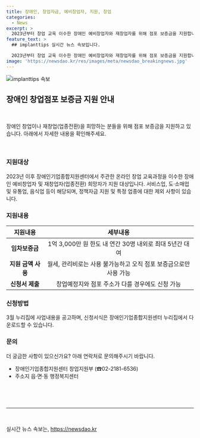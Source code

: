 ```yaml
---
title: 장애인, 창업자금, 예비창업자, 지원, 창업
categories:
  - News
excerpt: >
  2023년부터 창업 교육 이수한 장애인 예비창업자와 재창업자를 위해 점포 보증금을 지원합니다. 연간 30명 내외로 최대 5년간 1억 3,000만 원 한도 내 대여 가능하며, 월세나 관리비 대신 점포 보증금으로 사용됩니다. 지원신청서는 누리집에서 다운로드 가능하며, 자세한 문의는 장애인기업종합지원센터로 가능합니다. (연락처: ☎02-2181-6536) [출처: 정책브리핑 www.korea.kr]
feature_text: >
  ## implanttips 실시간 뉴스 속보입니다.

  2023년부터 창업 교육 이수한 장애인 예비창업자와 재창업자를 위해 점포 보증금을 지원합니다. 연간 30명 내외로 최대 5년간 1억 3,000만 원 한도 내 대여 가능하며, 월세나 관리비 대신 점포 보증금으로 사용됩니다. 지원신청서는 누리집에서 다운로드 가능하며, 자세한 문의는 장애인기업종합지원센터로 가능합니다. (연락처: ☎02-2181-6536) [출처: 정책브리핑 www.korea.kr]
image: 'https://newsdao.kr/res/images/meta/newsdao_breakingnews.jpg'
---
```


<p><img src="https://newsdao.kr/res/images/meta/newsdao_breakingnews.jpg" alt="implanttips 속보" /></p>

<h2 data-ke-size="size26">장애인 창업점포 보증금 지원 안내</h2>

<p data-ke-size="size16">&nbsp;</p>

<p>장애인 창업이나 재창업(업종전환)을 희망하는 분들을 위해 점포 보증금을 지원하고 있습니다. 아래에서 자세한 내용을 확인해주세요.</p>

<p data-ke-size="size16">&nbsp;</p>

<h3>지원대상</h3>

<p data-ke-size="size16">2023년 이후 장애인기업종합지원센터에서 주관한 온라인 창업 교육과정을 이수한 장애인 예비창업자 및 재창업자(업종전환) 희망자가 지원 대상입니다. 서비스업, 도·소매업 및 유통업, 음식업 등이 해당되며, 정책자금 지원 및 특정 업종에 대한 제외 사항이 있습니다.</p>

<h3>지원내용</h3>

<table>
<thead>
<tr>
<th scope="col">지원내용</th>
<th scope="col">세부내용</th>
</tr>
</thead>
<tbody>
<tr>
<td style="text-align: center; height: 17px;"><b>임차보증금</b></td>
<td style="text-align: center; height: 17px;">1억 3,000만 원 한도 내 연간 30명 내외로 최대 5년간 대여</td>
</tr>
<tr>
<td style="text-align: center; height: 17px;"><b>지원 금액 사용</b></td>
<td style="text-align: center; height: 17px;">월세, 관리비로는 사용 불가능하고 오직 점포 보증금으로만 사용 가능</td>
</tr>
<tr>
<td style="text-align: center; height: 17px;"><b>신청서 제출</b></td>
<td style="text-align: center; height: 17px;">창업예정지와 점포 주소가 다를 경우에도 신청 가능</td>
</tr>
</tbody>
</table>

<h3>신청방법</h3>

<p data-ke-size="size16">3월 누리집에 사업내용을 공고하며, 신청서식은 장애인기업종합지원센터 누리집에서 다운로드할 수 있습니다.</p>

<h3>문의</h3>

<p data-ke-size="size16">더 궁금한 사항이 있으신가요? 아래 연락처로 문의해주시기 바랍니다.</p>

<ul>
<li>장애인기업종합지원센터 창업지원부 (☎02-2181-6536)</li>
<li>주소지 읍·면·동 행정복지센터</li>
</ul>

<p data-ke-size="size16">&nbsp;</p>

<p data-ke-size="size16">&nbsp;</p>

<hr>

<p data-ke-size="size16">&nbsp;</p>
실시간 뉴스 속보는, <a href="https://newsdao.kr" rel="dofollow">https://newsdao.kr</a>


